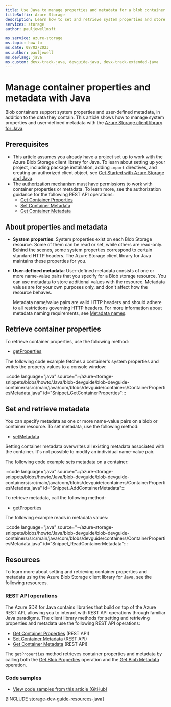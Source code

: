 ```yaml
---
title: Use Java to manage properties and metadata for a blob container
titleSuffix: Azure Storage
description: Learn how to set and retrieve system properties and store custom metadata on blob containers in your Azure Storage account using the Java client library.
services: storage
author: pauljewellmsft

ms.service: azure-storage
ms.topic: how-to
ms.date: 08/02/2023
ms.author: pauljewell
ms.devlang: java
ms.custom: devx-track-java, devguide-java, devx-track-extended-java
---
```


# Manage container properties and metadata with Java

Blob containers support system properties and user-defined metadata, in addition to the data they contain. This article shows how to manage system properties and user-defined metadata with the [Azure Storage client library for Java](/java/api/overview/azure/storage-blob-readme).

## Prerequisites

- This article assumes you already have a project set up to work with the Azure Blob Storage client library for Java. To learn about setting up your project, including package installation, adding `import` directives, and creating an authorized client object, see [Get Started with Azure Storage and Java](storage-blob-java-get-started.md).
- The [authorization mechanism](../common/authorize-data-access.md) must have permissions to work with container properties or metadata. To learn more, see the authorization guidance for the following REST API operations:
    - [Get Container Properties](/rest/api/storageservices/get-container-properties#authorization)
    - [Set Container Metadata](/rest/api/storageservices/set-container-metadata#authorization)
    - [Get Container Metadata](/rest/api/storageservices/get-container-metadata#authorization)

## About properties and metadata

- **System properties**: System properties exist on each Blob Storage resource. Some of them can be read or set, while others are read-only. Behind the scenes, some system properties correspond to certain standard HTTP headers. The Azure Storage client library for Java maintains these properties for you.

- **User-defined metadata**: User-defined metadata consists of one or more name-value pairs that you specify for a Blob storage resource. You can use metadata to store additional values with the resource. Metadata values are for your own purposes only, and don't affect how the resource behaves.

    Metadata name/value pairs are valid HTTP headers and should adhere to all restrictions governing HTTP headers. For more information about metadata naming requirements, see [Metadata names](/rest/api/storageservices/naming-and-referencing-containers--blobs--and-metadata#metadata-names).

## Retrieve container properties

To retrieve container properties, use the following method:

- [getProperties](/java/api/com.azure.storage.blob.blobcontainerclient)

The following code example fetches a container's system properties and writes the property values to a console window:

:::code language="java" source="~/azure-storage-snippets/blobs/howto/Java/blob-devguide/blob-devguide-containers/src/main/java/com/blobs/devguide/containers/ContainerPropertiesMetadata.java" id="Snippet_GetContainerProperties":::

## Set and retrieve metadata

You can specify metadata as one or more name-value pairs on a blob or container resource. To set metadata, use the following method:

- [setMetadata](/java/api/com.azure.storage.blob.blobcontainerclient)

Setting container metadata overwrites all existing metadata associated with the container. It's not possible to modify an individual name-value pair.

The following code example sets metadata on a container:

:::code language="java" source="~/azure-storage-snippets/blobs/howto/Java/blob-devguide/blob-devguide-containers/src/main/java/com/blobs/devguide/containers/ContainerPropertiesMetadata.java" id="Snippet_AddContainerMetadata":::

To retrieve metadata, call the following method:

- [getProperties](/java/api/com.azure.storage.blob.blobcontainerclient)

The following example reads in metadata values: 

:::code language="java" source="~/azure-storage-snippets/blobs/howto/Java/blob-devguide/blob-devguide-containers/src/main/java/com/blobs/devguide/containers/ContainerPropertiesMetadata.java" id="Snippet_ReadContainerMetadata":::

## Resources

To learn more about setting and retrieving container properties and metadata using the Azure Blob Storage client library for Java, see the following resources.

### REST API operations

The Azure SDK for Java contains libraries that build on top of the Azure REST API, allowing you to interact with REST API operations through familiar Java paradigms. The client library methods for setting and retrieving properties and metadata use the following REST API operations:

- [Get Container Properties](/rest/api/storageservices/get-container-properties) (REST API)
- [Set Container Metadata](/rest/api/storageservices/set-container-metadata) (REST API)
- [Get Container Metadata](/rest/api/storageservices/get-container-metadata) (REST API)

The `getProperties` method retrieves container properties and metadata by calling both the [Get Blob Properties](/rest/api/storageservices/get-blob-properties) operation and the [Get Blob Metadata](/rest/api/storageservices/get-blob-metadata) operation.

### Code samples

- [View code samples from this article (GitHub)](https://github.com/Azure-Samples/AzureStorageSnippets/blob/master/blobs/howto/Java/blob-devguide/blob-devguide-containers/src/main/java/com/blobs/devguide/containers/ContainerPropertiesMetadata.java)

[!INCLUDE [storage-dev-guide-resources-java](../../../includes/storage-dev-guides/storage-dev-guide-resources-java.md)]
